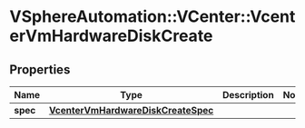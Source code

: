 # VSphereAutomation::VCenter::VcenterVmHardwareDiskCreate

## Properties
Name | Type | Description | Notes
------------ | ------------- | ------------- | -------------
**spec** | [**VcenterVmHardwareDiskCreateSpec**](VcenterVmHardwareDiskCreateSpec.md) |  | 


